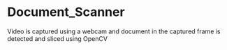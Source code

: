 # Document_Scanner
Video is captured using a webcam and document in the captured frame is detected and sliced using OpenCV
